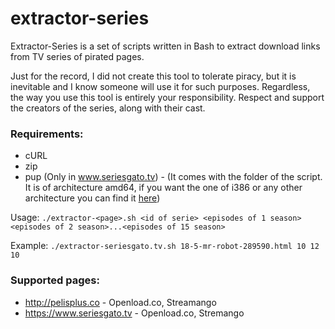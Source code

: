 # extractor-series

Extractor-Series is a set of scripts written in Bash to extract download links from TV series of pirated pages.

Just for the record, I did not create this tool to tolerate piracy, but it is inevitable and I know someone will use it for such purposes.
Regardless, the way you use this tool is entirely your responsibility.
Respect and support the creators of the series, along with their cast.

### Requirements:
* cURL
* zip
* pup (Only in www.seriesgato.tv) - (It comes with the folder of the script. It is of architecture amd64, if you want the one of i386 or any other architecture you can find it [here](https://github.com/ericchiang/pup/releases))

Usage: `./extractor-<page>.sh <id of serie> <episodes of 1 season> <episodes of 2 season>...<episodes of 15 season>`
  
Example: `./extractor-seriesgato.tv.sh 18-5-mr-robot-289590.html 10 12 10`

### Supported pages:
* http://pelisplus.co - Openload.co, Streamango
* https://www.seriesgato.tv - Openload.co, Stremango
